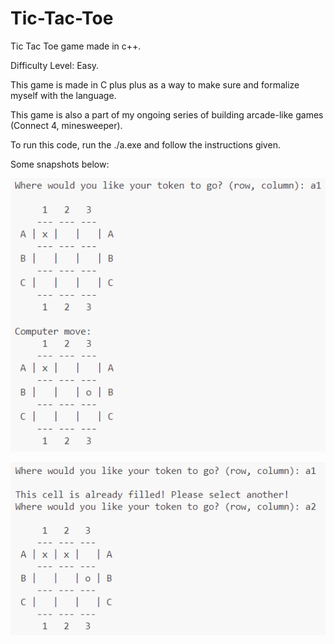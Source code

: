 # Tic-Tac-Toe
Tic Tac Toe game made in c++.

Difficulty Level: Easy.

This game is made in C plus plus as a way to make sure and formalize myself with the language.

This game is also a part of my ongoing series of building arcade-like games (Connect 4, minesweeper).

To run this code, run the ./a.exe and follow the instructions given. 

Some snapshots below:

![Alt text](Intro.PNG)

![Alt text](Error%20handle.PNG)

